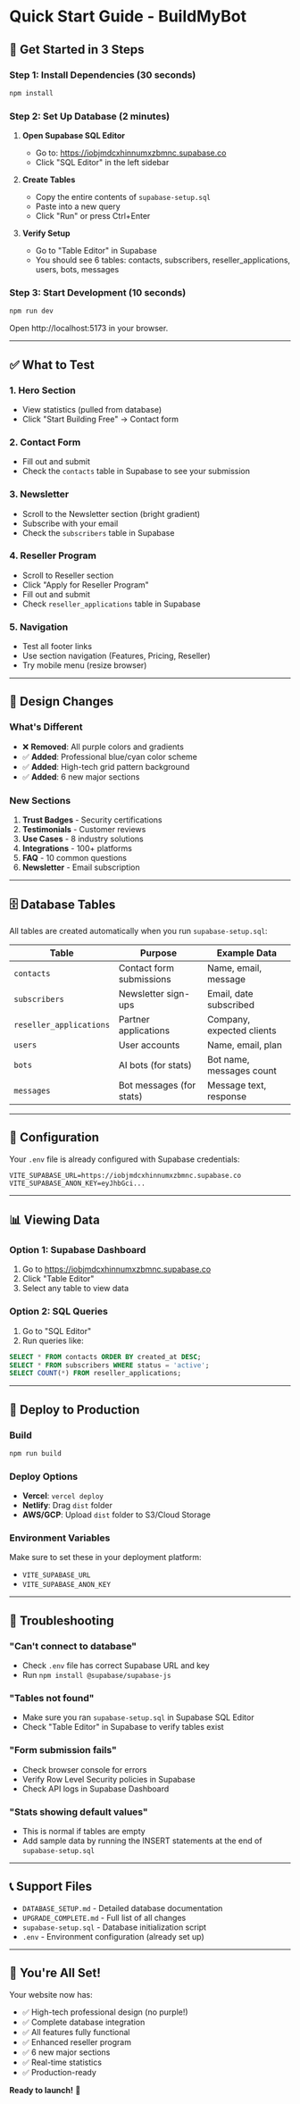 # Quick Start Guide - BuildMyBot

## 🚀 Get Started in 3 Steps

### Step 1: Install Dependencies (30 seconds)
```bash
npm install
```

### Step 2: Set Up Database (2 minutes)

1. **Open Supabase SQL Editor**
   - Go to: https://iobjmdcxhinnumxzbmnc.supabase.co
   - Click "SQL Editor" in the left sidebar

2. **Create Tables**
   - Copy the entire contents of `supabase-setup.sql`
   - Paste into a new query
   - Click "Run" or press Ctrl+Enter

3. **Verify Setup**
   - Go to "Table Editor" in Supabase
   - You should see 6 tables: contacts, subscribers, reseller_applications, users, bots, messages

### Step 3: Start Development (10 seconds)
```bash
npm run dev
```

Open http://localhost:5173 in your browser.

---

## ✅ What to Test

### 1. Hero Section
- View statistics (pulled from database)
- Click "Start Building Free" → Contact form

### 2. Contact Form
- Fill out and submit
- Check the `contacts` table in Supabase to see your submission

### 3. Newsletter
- Scroll to the Newsletter section (bright gradient)
- Subscribe with your email
- Check the `subscribers` table in Supabase

### 4. Reseller Program
- Scroll to Reseller section
- Click "Apply for Reseller Program"
- Fill out and submit
- Check `reseller_applications` table in Supabase

### 5. Navigation
- Test all footer links
- Use section navigation (Features, Pricing, Reseller)
- Try mobile menu (resize browser)

---

## 🎨 Design Changes

### What's Different
- ❌ **Removed**: All purple colors and gradients
- ✅ **Added**: Professional blue/cyan color scheme
- ✅ **Added**: High-tech grid pattern background
- ✅ **Added**: 6 new major sections

### New Sections
1. **Trust Badges** - Security certifications
2. **Testimonials** - Customer reviews
3. **Use Cases** - 8 industry solutions
4. **Integrations** - 100+ platforms
5. **FAQ** - 10 common questions
6. **Newsletter** - Email subscription

---

## 🗄️ Database Tables

All tables are created automatically when you run `supabase-setup.sql`:

| Table | Purpose | Example Data |
|-------|---------|--------------|
| `contacts` | Contact form submissions | Name, email, message |
| `subscribers` | Newsletter sign-ups | Email, date subscribed |
| `reseller_applications` | Partner applications | Company, expected clients |
| `users` | User accounts | Name, email, plan |
| `bots` | AI bots (for stats) | Bot name, messages count |
| `messages` | Bot messages (for stats) | Message text, response |

---

## 🔧 Configuration

Your `.env` file is already configured with Supabase credentials:
```env
VITE_SUPABASE_URL=https://iobjmdcxhinnumxzbmnc.supabase.co
VITE_SUPABASE_ANON_KEY=eyJhbGci...
```

---

## 📊 Viewing Data

### Option 1: Supabase Dashboard
1. Go to https://iobjmdcxhinnumxzbmnc.supabase.co
2. Click "Table Editor"
3. Select any table to view data

### Option 2: SQL Queries
1. Go to "SQL Editor"
2. Run queries like:
```sql
SELECT * FROM contacts ORDER BY created_at DESC;
SELECT * FROM subscribers WHERE status = 'active';
SELECT COUNT(*) FROM reseller_applications;
```

---

## 🚢 Deploy to Production

### Build
```bash
npm run build
```

### Deploy Options
- **Vercel**: `vercel deploy`
- **Netlify**: Drag `dist` folder
- **AWS/GCP**: Upload `dist` folder to S3/Cloud Storage

### Environment Variables
Make sure to set these in your deployment platform:
- `VITE_SUPABASE_URL`
- `VITE_SUPABASE_ANON_KEY`

---

## 🐛 Troubleshooting

### "Can't connect to database"
- Check `.env` file has correct Supabase URL and key
- Run `npm install @supabase/supabase-js`

### "Tables not found"
- Make sure you ran `supabase-setup.sql` in Supabase SQL Editor
- Check "Table Editor" in Supabase to verify tables exist

### "Form submission fails"
- Check browser console for errors
- Verify Row Level Security policies in Supabase
- Check API logs in Supabase Dashboard

### "Stats showing default values"
- This is normal if tables are empty
- Add sample data by running the INSERT statements at the end of `supabase-setup.sql`

---

## 📞 Support Files

- `DATABASE_SETUP.md` - Detailed database documentation
- `UPGRADE_COMPLETE.md` - Full list of all changes
- `supabase-setup.sql` - Database initialization script
- `.env` - Environment configuration (already set up)

---

## 🎉 You're All Set!

Your website now has:
- ✅ High-tech professional design (no purple!)
- ✅ Complete database integration
- ✅ All features fully functional
- ✅ Enhanced reseller program
- ✅ 6 new major sections
- ✅ Real-time statistics
- ✅ Production-ready

**Ready to launch!** 🚀
